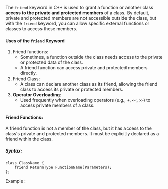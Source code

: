 The `friend` keyword in C++ is used to grant a function or another class **access to the private and protected members** of a class. By default, private and protected members are not accessible outside the class, but with the `friend` keyword, you can allow specific external functions or classes to access these members.


#### Uses of the `friend` Keyword
1. Friend functions:
   - Sometimes, a function outside the class needs access to the private or protected data of the class.
   - A friend function can access private and protected members directly.
2. Friend Class:
   - A class can declare another class as its friend, allowing the friend class to access its private or protected members.
3. **Operator Overloading**:
   - Used frequently when overloading operators (e.g., `+`, `<<`, `>>`) to access private members of a class.


#### Friend Functions:
A friend function is not a member of the class, but it has access to the class's private and protected members. It must be explicitly declared as a friend within the class.
##### Syntax:
```
class ClassName {
    friend ReturnType FunctionName(Parameters);
};
```
Example : 
```

```